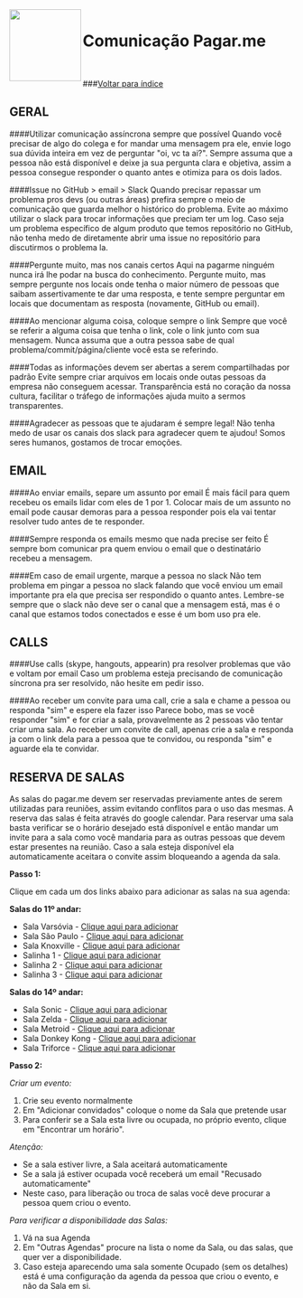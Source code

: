 <img src="https://cdn.rawgit.com/pagarme/brand/9ec30d3d4a6dd8b799bca1c25f60fb123ad66d5b/logo-circle.svg" width="127px" height="127px" align="left"/>

# Comunicação Pagar.me

<br>

###[Voltar para índice](README.md)

## GERAL

####Utilizar comunicação assíncrona sempre que possível
Quando você precisar de algo do colega e for mandar uma mensagem pra ele, envie logo sua dúvida inteira em vez de perguntar "oi, vc ta ai?". Sempre assuma que a pessoa não está disponível e deixe ja sua pergunta clara e objetiva, assim a pessoa consegue responder o quanto antes e otimiza para os dois lados.

####Issue no GitHub > email > Slack
Quando precisar repassar um problema pros devs (ou outras áreas) prefira sempre o meio de comunicação que guarda melhor o histórico do problema. Evite ao máximo utilizar o slack para trocar informações que preciam ter um log. Caso seja um problema específico de algum produto que temos repositório no GitHub, não tenha medo de diretamente abrir uma issue no repositório para discutirmos o problema la.

####Pergunte muito, mas nos canais certos
Aqui na pagarme ninguém nunca irá lhe podar na busca do conhecimento. Pergunte muito, mas sempre pergunte nos locais onde tenha o maior número de pessoas que saibam assertivamente te dar uma resposta, e tente sempre perguntar em locais que documentam as resposta (novamente, GitHub ou email).

####Ao mencionar alguma coisa, coloque sempre o link
Sempre que você se referir a alguma coisa que tenha o link, cole o link junto com sua mensagem. Nunca assuma que a outra pessoa sabe de qual problema/commit/página/cliente você esta se referindo.

####Todas as informações devem ser abertas a serem compartilhadas por padrão
Evite sempre criar arquivos em locais onde outas pessoas da empresa não conseguem acessar. Transparência está no coração da nossa cultura, facilitar o tráfego de informações ajuda muito a sermos transparentes.

####Agradecer as pessoas que te ajudaram é sempre legal!
Não tenha medo de usar os canais dos slack para agradecer quem te ajudou! Somos seres humanos, gostamos de trocar emoções.

## EMAIL

####Ao enviar emails, separe um assunto por email
É mais fácil para quem recebeu os emails lidar com eles de 1 por 1. Colocar mais de um assunto no email pode causar demoras para a pessoa responder pois ela vai tentar resolver tudo antes de te responder.

####Sempre responda os emails mesmo que nada precise ser feito
É sempre bom comunicar pra quem enviou o email que o destinatário recebeu a mensagem.

####Em caso de email urgente, marque a pessoa no slack
Não tem problema em pingar a pessoa no slack falando que você enviou um email importante pra ela que precisa ser respondido o quanto antes. Lembre-se sempre que o slack não deve ser o canal que a mensagem está, mas é o canal que estamos todos conectados e esse é um bom uso pra ele.

## CALLS

####Use calls (skype, hangouts, appearin) pra resolver problemas que vão e voltam por email
Caso um problema esteja precisando de comunicação síncrona pra ser resolvido, não hesite em pedir isso.

####Ao receber um convite para uma call, crie a sala e chame a pessoa ou responda "sim" e espere ela fazer isso
Parece bobo, mas se você responder "sim" e for criar a sala, provavelmente as 2 pessoas vão tentar criar uma sala. Ao receber um convite de call, apenas crie a sala e responda ja com o link dela para a pessoa que te convidou, ou responda "sim" e aguarde ela te convidar.

## RESERVA DE SALAS

As salas do pagar.me devem ser reservadas previamente antes de serem utilizadas para reuniões, assim evitando conflitos para o uso das mesmas. A reserva das salas é feita através do google calendar. Para reservar uma sala basta verificar se o horário desejado está disponível e então mandar um invite para a sala como você mandaria para as outras pessoas que devem estar presentes na reunião. Caso a sala esteja disponível ela automaticamente aceitara o convite assim bloqueando a agenda da sala.

**Passo 1:**

Clique em cada um dos links abaixo para adicionar as salas na sua agenda:

**Salas do 11º andar:**
- Sala Varsóvia - [Clique aqui para adicionar](https://www.google.com/calendar/render?cid=pagar.me_kms8ga7t72umijk9p89s74ajv0@group.calendar.google.com)
- Sala São Paulo - [Clique aqui para adicionar](https://www.google.com/calendar/render?cid=pagar.me_h3t6diuc8ummjcou386gf6mrfk@group.calendar.google.com)
- Sala Knoxville - [Clique aqui para adicionar](https://www.google.com/calendar/render?cid=pagar.me_e1f59ge2cfafpqju3u4p1s4mfg@group.calendar.google.com)
- Salinha 1 - [Clique aqui para adicionar](https://www.google.com/calendar/render?cid=pagar.me_o53sdppcp57en0tjvr4knlqqb0@group.calendar.google.com)
- Salinha 2 - [Clique aqui para adicionar](https://www.google.com/calendar/render?cid=pagar.me_0vhfrfqpvsqiagg6gjg642ri28@group.calendar.google.com)
- Salinha 3 - [Clique aqui para adicionar](https://www.google.com/calendar/render?cid=pagar.me_4peep1v91m7kl1fv3kevite6s8@group.calendar.google.com)

**Salas do 14º andar:**
- Sala Sonic - [Clique aqui para adicionar](https://www.google.com/calendar/render?cid=pagar.me_ghc0ttemi9es90tiur6g2l76f8@group.calendar.google.com)
- Sala Zelda - [Clique aqui para adicionar](https://www.google.com/calendar/render?cid=pagar.me_vkcuhihrf8fbr92pch6v1h1nso@group.calendar.google.com)
- Sala Metroid - [Clique aqui para adicionar](https://www.google.com/calendar/render?cid=pagar.me_005qh2t1v135413aket8g2fg7o@group.calendar.google.com)
- Sala Donkey Kong - [Clique aqui para adicionar](https://www.google.com/calendar/render?cid=pagar.me_tl0ghg0vtm8j4vehe3ei8r8d9s@group.calendar.google.com)
- Sala Triforce - [Clique aqui para adicionar](https://www.google.com/calendar/render?cid=pagar.me_kib25cedbe54fd19onesi177fg@group.calendar.google.com)

**Passo 2:**

_Criar um evento:_

1. Crie seu evento normalmente
2. Em "Adicionar convidados" coloque o nome da Sala que pretende usar
3. Para conferir se a Sala esta livre ou ocupada, no próprio evento, clique em "Encontrar um horário".

_Atenção:_

- Se a sala estiver livre, a Sala aceitará automaticamente
- Se a sala já estiver ocupada você receberá um email "Recusado automaticamente"
- Neste caso, para liberação ou troca de salas você deve procurar a pessoa quem criou o evento. 

_Para verificar a disponibilidade das Salas:_

1. Vá na sua Agenda
2. Em "Outras Agendas" procure na lista o nome da Sala, ou das salas, que quer ver a disponibilidade.
3. Caso esteja aparecendo uma sala somente Ocupado (sem os detalhes) está é uma configuração da agenda da pessoa que criou o evento, e não da Sala em si.

